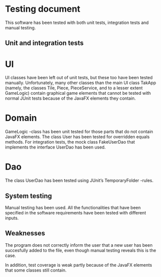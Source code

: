 # Testing document

This software has been tested with both unit tests, integration tests and manual testing.

## Unit and integration tests

# UI

UI classes have been left out of unit tests, but these too have been tested manually. Unfortunately, many other classes than the main UI class TakApp (namely, the classes Tile, Piece, PieceService, and to a lesser extent GameLogic) contain graphical game elements that cannot be tested with normal JUnit tests because of the JavaFX elements they contain. 

# Domain

GameLogic -class has been unit tested for those parts that do not contain JavaFX elements. The class User has been tested for overridden equals methods. For integration tests, the mock class FakeUserDao that implements the interface UserDao has been used.

# Dao

The class UserDao has been tested using JUnit’s TemporaryFolder -rules.

## System testing

Manual testing has been used. All the functionalities that have been specified in the software requirements have been tested with different inputs. 

## Weaknesses

The program does not correctly inform the user that a new user has been succesfully added to the file, even though manual testing reveals this is the case.

In addition, test coverage is weak partly because of the JavaFX elements that some classes still contain.
